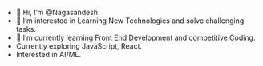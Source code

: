 - 👋 Hi, I’m @Nagasandesh
- 👀 I’m interested in Learning New Technologies and solve challenging tasks.
- 🌱 I’m currently learning Front End Development and competitive Coding.
- Currently exploring JavaScript, React.
- Interested in AI/ML.
